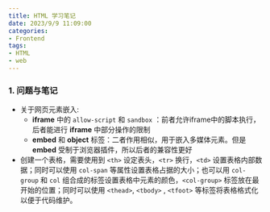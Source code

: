 ```yaml
---
title: HTML 学习笔记
date: 2023/9/9 11:09:00
categories:
- Frontend
tags:
- HTML
- web
---
```


### 1. 问题与笔记

- 关于网页元素嵌入:
	- **iframe** 中的 `allow-script` 和 `sandbox` ：前者允许iframe中的脚本执行，后者能进行 **iframe** 中部分操作的限制
	- **embed** 和 **object** 标签：二者作用相似，用于嵌入多媒体元素。但是 **embed** 受制于浏览器插件，所以后者的兼容性更好
- 创建一个表格，需要使用到 `<th>` 设定表头，`<tr>` 换行，`<td>` 设置表格内部数据；同时可以使用 `col-span` 等属性设置表格占据的大小；也可以用 `col-group` 和 `col` 组合成的标签设置表格中元素的颜色，`<col-group>` 标签放在最开始的位置；同时可以使用 `<thead>`, `<tbody>` , `<tfoot>` 等标签将表格格式化以便于代码维护。


